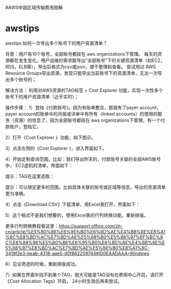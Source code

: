#AWS中国区域传输费用图解




# awstips
awstips
如何一次导出多个账号下的用户资源清单？
 
背景：用户有10个账号，全部账号都挂在 aws organizations下管理。
每天的资源都在发生变化，用户运维的需求能导出“全部账号”下的关键资源清单（如EC2，RDS，ELB等），导出后格式为csv或json，便于整理和查看。
尝试用过 AWS Resource Groups导出资源，发现只能导出当前账号下的资源清单，无法一次导出多个账号的；
 
解决方法： 利用对AWS资源的TAG标签 + Cost Explorer 功能，实现一次性多个账号下的用户资源清单（近乎实时）；
 
操作步骤：
1）登陆《付款账号》。因为有账单整合，那就有了payer account，payer account的账单中的月报或详单中有所有（linked accounts）的使用的服务（资源）的信息了。因为全部账号都挂在 aws organizations下管理，有一个付款账户，登陆它。
 
2）打开《Cost Explorer 》功能，如下图示。
 
 
 
3）点击左侧的《Cost Explorer 》，进入界面如下。
 
 
4）开始定制查询范围，比如：我们导出昨天的，付款账号关联的全部AWS账号中， EC2虚机的清单，界面如下：
 
提示：TAG在这里选取：
 
提示：可以限定更多的范围，比如具体关联的账号或区域等信息，导出的资源清单更为准确。
 
 
4）点击《Download CSV》下载清单，用Excel表打开，界面如下：
 
 
5）这个格式不是我们想要的，使用Excel表的行列转换功能，重新排版。
 
 
 
 
更多行列转换教程看这里：https://support.office.com/zh-cn/article/%E5%B0%86%E6%95%B0%E6%8D%AE%E4%BB%8E%E8%A1%8C%E8%BD%AC%E7%BD%AE%E5%88%B0%E5%88%97%EF%BC%8C%E6%88%96%E5%B0%86%E6%95%B0%E6%8D%AE%E4%BB%8E%E5%88%97%E8%BD%AC%E7%BD%AE%E5%88%B0%E8%A1%8C-3419f2e3-beab-4318-aae5-d0f862209744#ID0EAADAAA=Windows
 
6）见证奇迹的时候，重新排版成功。
 


7）如果在界面中找不到某个TAG，很大可能是TAG没有在费用中心开启，请打开《Cost Allocation Tags》开启， 24小时生效后再来尝试。
 
